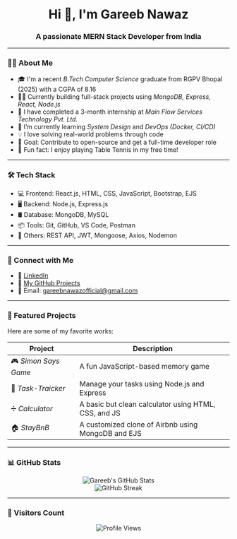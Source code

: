 <h1 align="center">Hi 👋, I'm Gareeb Nawaz</h1>
<h3 align="center">A passionate MERN Stack Developer from India</h3>

---

### 🧑‍💻 About Me

- 🎓 I'm a recent *B.Tech Computer Science* graduate from RGPV Bhopal (2025) with a CGPA of 8.16  
- 👨‍💻 Currently building full-stack projects using *MongoDB, Express, React, Node.js*  
- 🔭 I have completed a 3-month internship at *Main Flow Services Technology Pvt. Ltd.*  
- 🌱 I’m currently learning *System Design* and *DevOps (Docker, CI/CD)*  
- 💡 I love solving real-world problems through code  
- 🎯 Goal: Contribute to open-source and get a full-time developer role  
- 🏓 Fun fact: I enjoy playing Table Tennis in my free time!

---

### 🛠 Tech Stack

- 💻 Frontend: React.js, HTML, CSS, JavaScript, Bootstrap, EJS  
- 🖥 Backend: Node.js, Express.js  
- 🛢 Database: MongoDB, MySQL  
- 📦 Tools: Git, GitHub, VS Code, Postman  
- 🔗 Others: REST API, JWT, Mongoose, Axios, Nodemon

---

### 🔗 Connect with Me

- 💼 [LinkedIn](https://www.linkedin.com/in/gareeb-nawaz-0ba2532a6)
- 📁 [My GitHub Projects](https://github.com/khan-guddu-02)
- 📧 Email: gareebnawazofficial@gmail.com

---

### 📌 Featured Projects

Here are some of my favorite works:

| Project | Description |
|--------|-------------|
| 🎮 *Simon Says Game* | A fun JavaScript-based memory game |
| 📝 *Task-Traicker* | Manage your tasks using Node.js and Express |
| ➗ *Calculator* | A basic but clean calculator using HTML, CSS, and JS |
| 🏠 *StayBnB* | A customized clone of Airbnb using MongoDB and EJS |

---

### 📊 GitHub Stats

<p align="center">
  <img src="https://github-readme-stats.vercel.app/api?username=khan-guddu-02&show_icons=true&theme=radical" alt="Gareeb's GitHub Stats" />
  <br/>
  <img src="https://github-readme-streak-stats.herokuapp.com/?user=khan-guddu-02&theme=radical" alt="GitHub Streak" />
</p>

---

### 🚀 Visitors Count

<p align="center">
  <img src="https://komarev.com/ghpvc/?username=khan-guddu-02&label=Profile%20views&color=0e75b6&style=flat" alt="Profile Views" />
</p>
